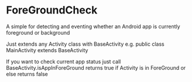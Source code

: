 # ForeGroundCheck

A simple for detecting and eventing whether an Android app is currently foreground or background

Just extends any Activity class with BaseActivity
 e.g. public class MainActivity extends BaseActivity
 
 If you want to check current app status just call 
 BaseActivity.isAppInForeGround returns true if Activity is in ForeGround or else returns false
